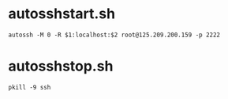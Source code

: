 # autosshstart.sh
```less
autossh -M 0 -R $1:localhost:$2 root@125.209.200.159 -p 2222
```

# autosshstop.sh
```less
pkill -9 ssh
```

